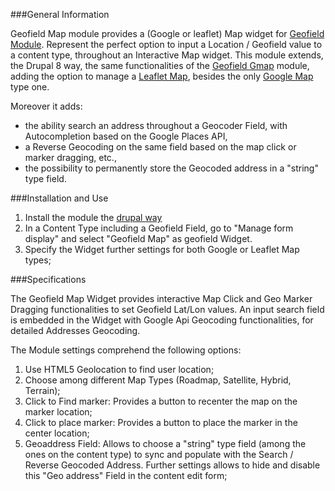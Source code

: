 ###General Information

Geofield Map module provides a (Google or leaflet) Map widget for
[Geofield Module](https://www.drupal.org/project/geofield).
Represent the perfect option to input a Location / Geofield value to a 
content type, throughout an Interactive Map widget.
This module extends, the Drupal 8 way, the same functionalities of the
 [Geofield Gmap](https://www.drupal.org/project/geofield_gmap) module,
adding the option to manage a [Leaflet Map](http://leafletjs.com/), 
besides the only [Google Map](https://developers.google.com/maps/web/) type one.

Moreover it adds:
- the ability search an address throughout a Geocoder Field, with 
Autocompletion based on the Google Places API,
- a Reverse Geocoding on the same field based on the map click or marker 
dragging, etc.,
- the possibility to permanently store the Geocoded address 
in a "string" type field.

###Installation and Use

1. Install the module the 
[drupal way](http://drupal.org/documentation/install/modules-themes/modules-8)
2. In a Content Type including a Geofield Field, go to "Manage form display" 
and select "Geofield Map" as geofield Widget.
3. Specify the Widget further settings for both Google or Leaflet Map types;

###Specifications

The Geofield Map Widget provides interactive Map Click and Geo Marker Dragging 
functionalities to set Geofield Lat/Lon values.
An input search field is embedded in the Widget with Google Api Geocoding 
functionalities, for detailed Addresses Geocoding.

The Module settings comprehend the following options:

1. Use HTML5 Geolocation to find user location;
2. Choose among different Map Types (Roadmap, Satellite, Hybrid, Terrain);
2. Click to Find marker: Provides a button to recenter the map 
on the marker location;
3. Click to place marker: Provides a button to place the marker 
in the center location;
4. Geoaddress Field: Allows to choose a "string" type field 
(among the ones on the content type) to sync and populate 
with the Search / Reverse Geocoded Address. Further settings allows to hide 
and disable this "Geo address" Field in the content edit form;